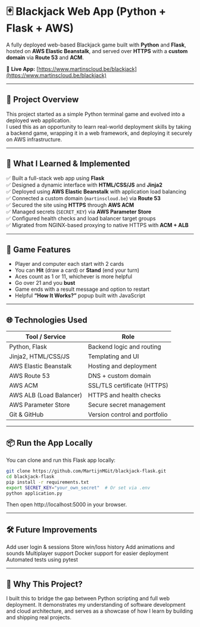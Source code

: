 # 🃏 Blackjack Web App (Python + Flask + AWS)

A fully deployed web-based Blackjack game built with **Python** and **Flask**, hosted on **AWS Elastic Beanstalk**, and served over **HTTPS** with a **custom domain** via **Route 53** and **ACM**.

🎯 **Live App:** [https://www.martinscloud.be/blackjack](https://www.martinscloud.be/blackjack)

---

## 🚀 Project Overview  
This project started as a simple Python terminal game and evolved into a deployed web application.  
I used this as an opportunity to learn real-world deployment skills by taking a backend game, wrapping it in a web framework, and deploying it securely on AWS infrastructure.

---

## 🧠 What I Learned & Implemented

✅ Built a full-stack web app using **Flask**  
✅ Designed a dynamic interface with **HTML/CSS/JS** and **Jinja2**  
✅ Deployed using **AWS Elastic Beanstalk** with application load balancing  
✅ Connected a custom domain (`martinscloud.be`) via **Route 53**  
✅ Secured the site using **HTTPS** through **AWS ACM**  
✅ Managed secrets (`SECRET_KEY`) via **AWS Parameter Store**  
✅ Configured health checks and load balancer target groups  
✅ Migrated from NGINX-based proxying to native HTTPS with **ACM + ALB**

---

## 🧩 Game Features

- Player and computer each start with 2 cards  
- You can **Hit** (draw a card) or **Stand** (end your turn)  
- Aces count as 1 or 11, whichever is more helpful  
- Go over 21 and you **bust**  
- Game ends with a result message and option to restart  
- Helpful **“How It Works?”** popup built with JavaScript

---

## 🌐 Technologies Used

| Tool / Service         | Role                          |
|------------------------|-------------------------------|
| Python, Flask          | Backend logic and routing     |
| Jinja2, HTML/CSS/JS    | Templating and UI             |
| AWS Elastic Beanstalk  | Hosting and deployment        |
| AWS Route 53           | DNS + custom domain           |
| AWS ACM                | SSL/TLS certificate (HTTPS)   |
| AWS ALB (Load Balancer)| HTTPS and health checks       |
| AWS Parameter Store    | Secure secret management      |
| Git & GitHub           | Version control and portfolio |

---

## 📦 Run the App Locally

You can clone and run this Flask app locally:

```bash
git clone https://github.com/MartijnMGit/blackjack-flask.git
cd blackjack-flask
pip install -r requirements.txt
export SECRET_KEY="your_own_secret"  # Or set via .env
python application.py
```

Then open http://localhost:5000 in your browser.

---

## 🛠 Future Improvements

Add user login & sessions
Store win/loss history
Add animations and sounds
Multiplayer support
Docker support for easier deployment
Automated tests using pytest

---

## 💼 Why This Project?

I built this to bridge the gap between Python scripting and full web deployment. It demonstrates my understanding of software development and cloud architecture, and serves as a showcase of how I learn by building and shipping real projects.


